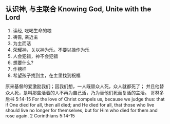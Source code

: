 ## 认识神, 与主联合 Knowing God, Unite with the Lord
1. 读经, 吃喝生命的粮
1. 祷告, 亲近主
1. 为主而活
1. 荣耀神，关以神为乐。不要以操作为乐
1. 人会犯错，神不会犯错
1. 想要什么?
1. 作榜样
1. 希望孩子找到主，在主里找到祝福


原来基督的爱激励我们；因我们想，一人既替众人死，众人就都死了； 并且他替众人死，是叫那些活着的人不再为自己活，乃为替他们死而复活的主活。
哥林多后书 5:14‭-‬15
For the love of Christ compels us, because we judge thus: that if One died for all, then all died; and He died for all, that those who live should live no longer for themselves, but for Him who died for them and rose again. 2 Corinthians 5:14‭-‬15
